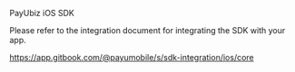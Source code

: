 PayUbiz iOS SDK

Please refer to the integration document for integrating the SDK with your app.

https://app.gitbook.com/@payumobile/s/sdk-integration/ios/core
